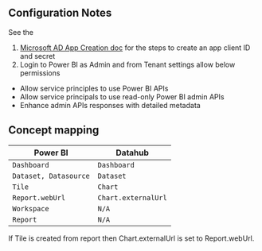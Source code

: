 ## Configuration Notes
See the 
1. [Microsoft AD App Creation doc](https://docs.microsoft.com/en-us/power-bi/developer/embedded/embed-service-principal) for the steps to create an app client ID and secret
2. Login to Power BI as Admin and from Tenant settings allow below permissions
- Allow service principles to use Power BI APIs
- Allow service principals to use read-only Power BI admin APIs
- Enhance admin APIs responses with detailed metadata
## Concept mapping 

| Power BI                  | Datahub             |                                                                                               
| ------------------------- | ------------------- |
| `Dashboard`               | `Dashboard`         |
| `Dataset, Datasource`     | `Dataset`           |
| `Tile`                    | `Chart`             |
| `Report.webUrl`           | `Chart.externalUrl` |
| `Workspace`               | `N/A`               |
| `Report`                  | `N/A`               |

If Tile is created from report then Chart.externalUrl is set to Report.webUrl.

